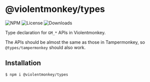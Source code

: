 # @violentmonkey/types

![NPM](https://img.shields.io/npm/v/@violentmonkey/types.svg)
![License](https://img.shields.io/npm/l/@violentmonkey/types.svg)
![Downloads](https://img.shields.io/npm/dt/@violentmonkey/types.svg)

Type declaration for `GM_*` APIs in Violentmonkey.

The APIs should be almost the same as those in Tampermonkey, so `@types/tampermonkey` should also work.

## Installation

```bash
$ npm i @violentmonkey/types
```

